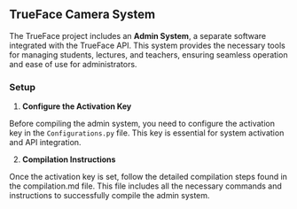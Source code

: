 ## TrueFace Camera System

The TrueFace project includes an **Admin System**, a separate software integrated with the TrueFace API. This system provides the necessary tools for managing students, lectures, and teachers, ensuring seamless operation and ease of use for administrators.

### Setup

1. **Configure the Activation Key**

Before compiling the admin system, you need to configure the activation key in the `Configurations.py` file. This key is essential for system activation and API integration.

2. **Compilation Instructions**

Once the activation key is set, follow the detailed compilation steps found in the compilation.md file. This file includes all the necessary commands and instructions to successfully compile the admin system.
